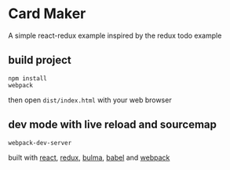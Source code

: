 # Card Maker

A simple react-redux example inspired by the redux todo example

## build project
```
npm install
webpack
```
then open `dist/index.html` with your web browser


## dev mode with live reload and sourcemap
```
webpack-dev-server
```

built with [react](https://facebook.github.io/react/), [redux](http://redux.js.org/), [bulma](http://bulma.io/), [babel](https://babeljs.io/) and [webpack](https://webpack.github.io/docs/)
